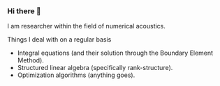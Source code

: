 ### Hi there 👋 

I am researcher within the field of numerical acoustics. 

Things I deal with on a regular basis
* Integral equations (and their solution through the Boundary Element Method).
* Structured linear algebra (specifically rank-structure).
* Optimization algorithms (anything goes).
